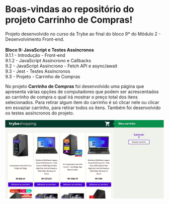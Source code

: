 # Boas-vindas ao repositório do projeto Carrinho de Compras!

Projeto desenvolvido no curso da Trybe ao final do bloco 9* do Módulo 2 - Desenvolvimento Front-end.<br><br>
<strong>Bloco 9: JavaScript e Testes Assíncronos</strong><br>
9.1.1 - Introdução - Front-end<br>
9.1.2 - JavaScript Assíncrono e Callbacks<br>
9.2 - JavaScript Assíncrono - Fetch API e async/await<br>
9.3 - Jest - Testes Assíncronos<br>
9.3 - Projeto - Carrinho de Compras<br>

No projeto <strong>Carrinho de Compras</strong> foi desenvolvido uma página que apresenta várias opções de computadores que podem ser acrescentados ao carrinho de compra o qual irá mostrar o preço total dos itens selecionados. Para retirar algum item do carrinho é só clicar nele ou clicar em esvaziar carrinho, para retirar todos os itens. Também foi desenvolvido os testes assíncronos do projeto.

![shoppingCart](ShoppingCart.gif)

